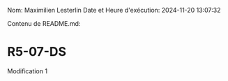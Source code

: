 Nom: Maximilien Lesterlin
Date et Heure d'exécution: 2024-11-20 13:07:32

Contenu de README.md:

# R5-07-DS

Modification 1
